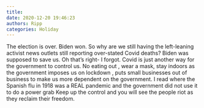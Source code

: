 ```yaml
---
title: 
date: 2020-12-20 19:46:23
authors: Ripp
categories: Holiday
---
```


 The election is over.  Biden won.  So why are we still having the left-leaning activist news outlets still reporting over-stated Covid deaths?   Biden was supposed to save us.
Oh that’s right- I forgot.   Covid is just another way for the government to control us.   No eating out , wear a mask, stay indoors as the government imposes us on lockdown , puts small businesses out of business to make us more dependent on the government.
I read where the Spanish flu in 1918 was a REAL pandemic and the government did not use it to do a power grab
Keep up the control and you will see the people riot as they reclaim their freedom.